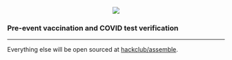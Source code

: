 <p align="center">
<img src="https://user-images.githubusercontent.com/76178582/180593814-2224de99-736a-4f8d-8b0a-a982db76a193.png">
</p>

### Pre-event vaccination and COVID test verification

---

Everything else will be open sourced at [hackclub/assemble](https://github.com/hackclub/assemble).
